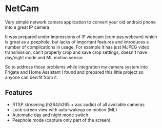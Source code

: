 # NetCam

Very simple network camera application to convert your old android phone into a great IP camera.

It was prepared under impressions of IP webcam (com.pas.webcam) which is great as a peephole, but
lacks of important features and introduces a number of complications in usage. For example it has
just MJPEG video transmission, can't properly crop and save crop settings, doesn't have day/night
mode and ML motion sensor.

So to address those problems while integration my camera system into Frigate and Home Assistant I
found and prepared this little project so anyone can benifit from it.

## Features

* RTSP streaming (h264/h265 + aac audio) of all available cameras
* Lock screen view with auto-wakeup on motion (ML)
* Automatic day and night mode switch
* Peephole mode (capture only part of the screen)
